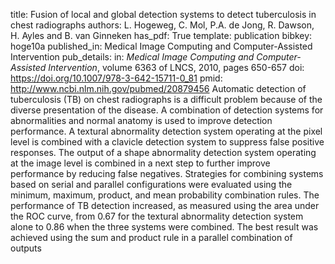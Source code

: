 title: Fusion of local and global detection systems to detect tuberculosis in chest radiographs
authors: L. Hogeweg, C. Mol, P.A. de Jong, R. Dawson, H. Ayles and B. van Ginneken
has_pdf: True
template: publication
bibkey: hoge10a
published_in: Medical Image Computing and Computer-Assisted Intervention
pub_details: in: <i>Medical Image Computing and Computer-Assisted Intervention</i>, volume 6363 of LNCS, 2010, pages 650-657
doi: https://doi.org/10.1007/978-3-642-15711-0_81
pmid: http://www.ncbi.nlm.nih.gov/pubmed/20879456
Automatic detection of tuberculosis (TB) on chest radiographs is a difficult problem because of the diverse presentation of the disease. A combination of detection systems for abnormalities and normal anatomy is used to improve detection performance. A textural abnormality detection system operating at the pixel level is combined with a clavicle detection system to suppress false positive responses. The output of a shape abnormality detection system operating at the image level is combined in a next step to further improve performance by reducing false negatives. Strategies for combining systems based on serial and parallel configurations were evaluated using the minimum, maximum, product, and mean probability combination rules. The performance of TB detection increased, as measured using the area under the ROC curve, from 0.67 for the textural abnormality detection system alone to 0.86 when the three systems were combined. The best result was achieved using the sum and product rule in a parallel combination of outputs

